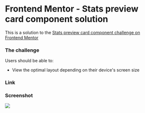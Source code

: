 # Frontend Mentor - Stats preview card component solution

This is a solution to the [Stats preview card component challenge on Frontend Mentor](https://www.frontendmentor.io/challenges/stats-preview-card-component-8JqbgoU62)

### The challenge

Users should be able to:

- View the optimal layout depending on their device's screen size

### Link

### Screenshot

![](./screenshot.jpg)

